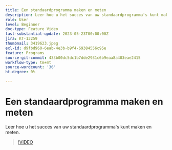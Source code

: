 ```yaml
---
title: Een standaardprogramma maken en meten
description: Leer hoe u het succes van uw standaardprogramma's kunt maken en meten.
role: User
level: Beginner
doc-type: Feature Video
last-substantial-update: 2023-05-23T00:00:00Z
jira: KT-13259
thumbnail: 3419623.jpeg
exl-id: d9fbd960-6eab-4e3b-b9f4-69384556c95e
feature: Programs
source-git-commit: 433b00dc5dc1b7dde2931c6b9eaa8a403eae2415
workflow-type: tm+mt
source-wordcount: '36'
ht-degree: 0%

---
```



# Een standaardprogramma maken en meten

Leer hoe u het succes van uw standaardprogramma&#39;s kunt maken en meten.

>[!VIDEO](https://video.tv.adobe.com/v/3419623/?learn=on)
